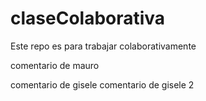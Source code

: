 # claseColaborativa
Este repo es para trabajar colaborativamente

comentario de mauro


comentario de gisele
comentario de gisele 2